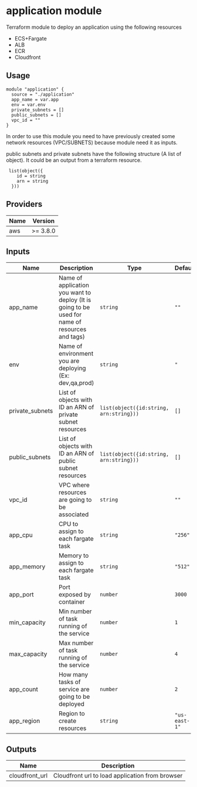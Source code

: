 # application module

Terraform module to deploy an application using the following resources

* ECS+Fargate
* ALB
* ECR
* Cloudfront


## Usage


```
module "application" {
  source = "./application"
  app_name = var.app
  env = var.env
  private_subnets = []
  public_subnets = []
  vpc_id = ""
}
```

In order to use this module you need to have previously created some network resources (VPC/SUBNETS) because module need it as inputs.

public subnets and private subnets have the following structure (A list of object). It could be an output from a terraform resource.
```
 list(object({
    id = string
    arn = string
  })) 
```


## Providers

| Name | Version |
|------|---------|
| aws | >= 3.8.0 |

## Inputs

| Name | Description | Type | Default | Required |
|------|-------------|------|---------|:--------:|
| app_name | Name of application you want to deploy (It is going to be used for name of resources and tags) | `string` | `""` | yes |
| env | Name of environment you are deploying (Ex: dev,qa,prod)  | `string` | `"` | yes |
| private_subnets | List of objects with ID an ARN of private subnet resources | `list(object({id:string, arn:string}))` |    `[]`| yes |
| public_subnets | List of objects with ID an ARN of public subnet resources  | `list(object({id:string, arn:string}))` |    `[]`| yes |
| vpc_id | VPC where resources are going to be associated | `string` |    `""`| yes |
| app_cpu | CPU to assign to each fargate task | `string` |    `"256"`| no |
| app_memory | Memory to assign to each fargate task | `string` |    `"512"`| no |
| app_port | Port exposed by container | `number` |    `3000`| no |
| min_capacity | Min number of task running of the service | `number` |    `1`| no |
| max_capacity | Max number of task running of the service | `number` |    `4`| no |
| app_count | How many tasks of service are going to be deployed | `number` |    `2`| no |
| app_region | Region to create resources | `string` |    `"us-east-1"`| no |


## Outputs


| Name | Description |
|------|-------------|
| cloudfront_url | Cloudfront url to load application from browser |
